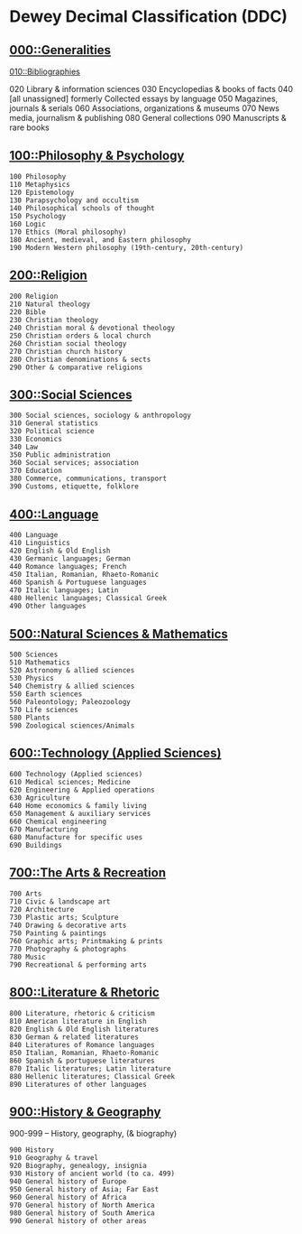 # Dewey Decimal Classification (DDC)

## [000::Generalities](000-generalities.md)
<!--ID: 1639528997304-->


[010::Bibliographies](000-generalities#010::Bibliographies)
<!--ID: 1639528997329-->

020 Library & information sciences
030 Encyclopedias & books of facts
040 [all unassigned] formerly Collected essays by language
050 Magazines, journals & serials
060 Associations, organizations & museums
070 News media, journalism & publishing
080 General collections
090 Manuscripts & rare books

## [100::Philosophy & Psychology](100-philosophy-n-psychology.md)
<!--ID: 1639528997352-->


    100 Philosophy
    110 Metaphysics
    120 Epistemology
    130 Parapsychology and occultism
    140 Philosophical schools of thought
    150 Psychology
    160 Logic
    170 Ethics (Moral philosophy)
    180 Ancient, medieval, and Eastern philosophy
    190 Modern Western philosophy (19th-century, 20th-century)

## [200::Religion](200-religion.md)
<!--ID: 1639528997374-->


    200 Religion
    210 Natural theology
    220 Bible
    230 Christian theology
    240 Christian moral & devotional theology
    250 Christian orders & local church
    260 Christian social theology
    270 Christian church history
    280 Christian denominations & sects
    290 Other & comparative religions

## [300::Social Sciences](300-social-sciences.md)
<!--ID: 1639528997396-->


    300 Social sciences, sociology & anthropology
    310 General statistics
    320 Political science
    330 Economics
    340 Law
    350 Public administration
    360 Social services; association
    370 Education
    380 Commerce, communications, transport
    390 Customs, etiquette, folklore

## [400::Language](400-language.md)
<!--ID: 1639528997418-->


    400 Language
    410 Linguistics
    420 English & Old English
    430 Germanic languages; German
    440 Romance languages; French
    450 Italian, Romanian, Rhaeto-Romanic
    460 Spanish & Portuguese languages
    470 Italic languages; Latin
    480 Hellenic languages; Classical Greek
    490 Other languages

## [500::Natural Sciences & Mathematics](500-natural-science-n-mathematics.md)
<!--ID: 1639528997440-->


    500 Sciences
    510 Mathematics
    520 Astronomy & allied sciences
    530 Physics
    540 Chemistry & allied sciences
    550 Earth sciences
    560 Paleontology; Paleozoology
    570 Life sciences
    580 Plants
    590 Zoological sciences/Animals

## [600::Technology (Applied Sciences)](600-technology.md)
<!--ID: 1639528997462-->


    600 Technology (Applied sciences)
    610 Medical sciences; Medicine
    620 Engineering & Applied operations
    630 Agriculture
    640 Home economics & family living
    650 Management & auxiliary services
    660 Chemical engineering
    670 Manufacturing
    680 Manufacture for specific uses
    690 Buildings

## [700::The Arts & Recreation](700%E2%80%93arts-n-recreation.md)
<!--ID: 1639528997484-->


    700 Arts
    710 Civic & landscape art
    720 Architecture
    730 Plastic arts; Sculpture
    740 Drawing & decorative arts
    750 Painting & paintings
    760 Graphic arts; Printmaking & prints
    770 Photography & photographs
    780 Music
    790 Recreational & performing arts

## [800::Literature & Rhetoric](800%E2%80%93literature-n-rhetoric.md)
<!--ID: 1639528997506-->


    800 Literature, rhetoric & criticism
    810 American literature in English
    820 English & Old English literatures
    830 German & related literatures
    840 Literatures of Romance languages
    850 Italian, Romanian, Rhaeto-Romanic
    860 Spanish & portuguese literatures
    870 Italic literatures; Latin literature
    880 Hellenic literatures; Classical Greek
    890 Literatures of other languages

## [900::History & Geography](900-history-n-geography.md)
<!--ID: 1639528997527-->


900-999 – History, geography, (& biography)

    900 History
    910 Geography & travel
    920 Biography, genealogy, insignia
    930 History of ancient world (to ca. 499)
    940 General history of Europe
    950 General history of Asia; Far East
    960 General history of Africa
    970 General history of North America
    980 General history of South America
    990 General history of other areas

